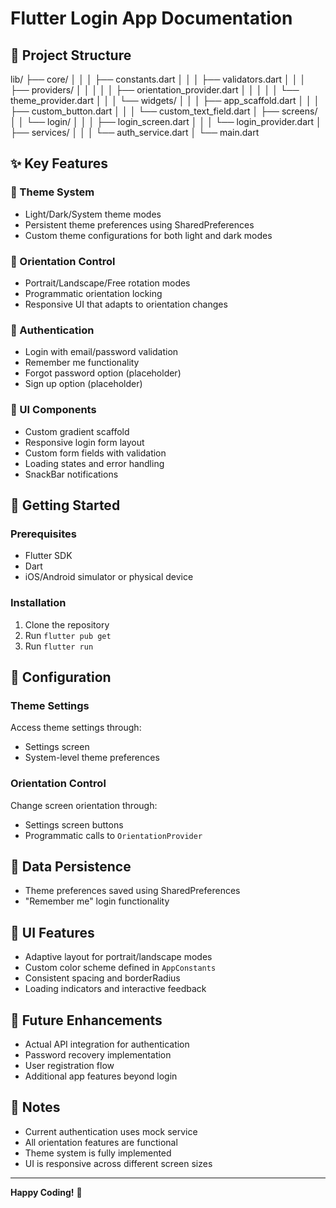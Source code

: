 # Flutter Login App Documentation

## 📁 Project Structure

lib/
├── core/
│   │
│   ├── constants.dart
│   │
│   ├── validators.dart
│   │
│   ├── providers/
│   │   │
│   │   ├── orientation_provider.dart
│   │   │
│   │   └── theme_provider.dart
│   │
│   └── widgets/
│       │
│       ├── app_scaffold.dart
│       │
│       ├── custom_button.dart
│       │
│       └── custom_text_field.dart
│
├── screens/
│
│   └── login/
│       │
│       ├── login_screen.dart
│       │
│       └── login_provider.dart
│
├── services/
│   │
│   └── auth_service.dart
│
└── main.dart


## ✨ Key Features

### 🎨 Theme System
- Light/Dark/System theme modes
- Persistent theme preferences using SharedPreferences
- Custom theme configurations for both light and dark modes

### 📱 Orientation Control
- Portrait/Landscape/Free rotation modes
- Programmatic orientation locking
- Responsive UI that adapts to orientation changes

### 🔐 Authentication
- Login with email/password validation
- Remember me functionality
- Forgot password option (placeholder)
- Sign up option (placeholder)

### 🎯 UI Components
- Custom gradient scaffold
- Responsive login form layout
- Custom form fields with validation
- Loading states and error handling
- SnackBar notifications

## 🚀 Getting Started

### Prerequisites
- Flutter SDK
- Dart
- iOS/Android simulator or physical device

### Installation
1. Clone the repository
2. Run `flutter pub get`
3. Run `flutter run`

## 🔧 Configuration

### Theme Settings
Access theme settings through:
- Settings screen
- System-level theme preferences

### Orientation Control
Change screen orientation through:
- Settings screen buttons
- Programmatic calls to `OrientationProvider`

## 💾 Data Persistence
- Theme preferences saved using SharedPreferences
- "Remember me" login functionality

## 🎨 UI Features
- Adaptive layout for portrait/landscape modes
- Custom color scheme defined in `AppConstants`
- Consistent spacing and borderRadius
- Loading indicators and interactive feedback

## 🔮 Future Enhancements
- Actual API integration for authentication
- Password recovery implementation
- User registration flow
- Additional app features beyond login

## 📝 Notes
- Current authentication uses mock service
- All orientation features are functional
- Theme system is fully implemented
- UI is responsive across different screen sizes

---

**Happy Coding!** 🎉